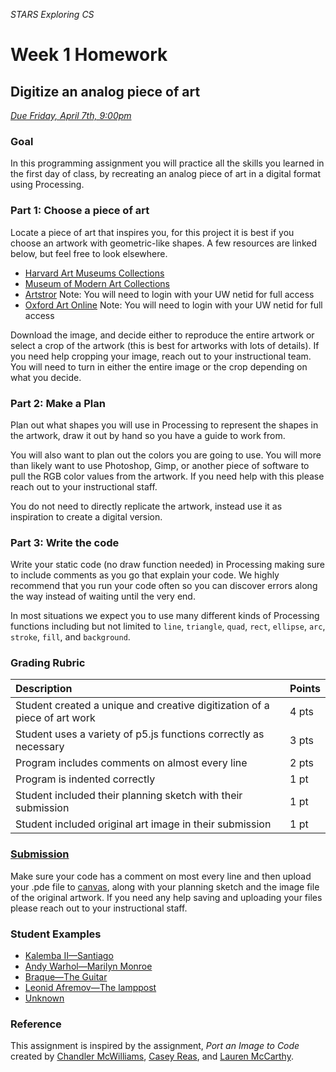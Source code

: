 _STARS Exploring CS_
# Week 1 Homework

## Digitize an analog piece of art
_[Due Friday, April 7th, 9:00pm](https://canvas.uw.edu/courses/1158649/assignments/3672949)_

### Goal 
In this programming assignment you will practice all the skills you learned in the first day of class, by recreating an analog piece of art in a digital format using Processing.

### Part 1: Choose a piece of art
Locate a piece of art that inspires you, for this project it is best if you choose an artwork with geometric-like shapes. A few resources are linked below, but feel free to look elsewhere.

* [Harvard Art Museums Collections](http://www.harvardartmuseums.org/collections?)
* [Museum of Modern Art Collections](http://www.moma.org/collection/)
* [Artstror](http://offcampus.lib.washington.edu/login?url=http://www.artstor.org/index.shtml) Note: You will need to login with your UW netid for full access
* [Oxford Art Online](http://offcampus.lib.washington.edu/login?url=http://www.oxfordartonline.com/) Note: You will need to login with your UW netid for full access

Download the image, and decide either to reproduce the entire artwork or select a crop of the artwork (this is best for artworks with lots of details). If you need help cropping your image, reach out to your instructional team. You will need to turn in either the entire image or the crop depending on what you decide.

### Part 2: Make a Plan
Plan out what shapes you will use in Processing to represent the shapes in the artwork, draw it out by hand so you have a guide to work from. 

You will also want to plan out the colors you are going to use. You will more than likely want to use Photoshop, Gimp, or another piece of software to pull the RGB color values from the artwork. If you need help with this please reach out to your instructional staff.

You do not need to directly replicate the artwork, instead use it as inspiration to create a digital version.

### Part 3: Write the code
Write your static code (no draw function needed) in Processing making sure to include comments as you go that explain your code. We highly recommend that you run your code often so you can discover errors along the way instead of waiting until the very end.

In most situations we expect you to use many different kinds of Processing functions including but not limited to `line`, `triangle`, `quad`, `rect`, `ellipse`, `arc`, `stroke`, `fill`, and `background`. 

### Grading Rubric

| Description | Points |
| :--- | :--- |
| Student created a unique and creative digitization of a piece of art work | 4 pts |
| Student uses a variety of p5.js functions correctly as necessary | 3 pts |
| Program includes comments on almost every line | 2 pts |
| Program is indented correctly | 1 pt |
| Student included their planning sketch with their submission | 1 pt |
| Student included original art image in their submission | 1 pt |

### [Submission](https://canvas.uw.edu/courses/1158649/assignments/3672949)
Make sure your code has a comment on most every line and then upload your .pde file to [canvas](https://canvas.uw.edu/courses/1158649/assignments/3672949), along with your planning sketch and the image file of the original artwork. If you need any help saving and uploading your files please reach out to your instructional staff.

### Student Examples
* [Kalemba II—Santiago](https://lusquared.github.io/HCDE-598-Portfolio/Week1_Digitized%20Art/)
* [Andy Warhol—Marilyn Monroe](https://lsoike.github.io/portfolio/marilyn/)
* [Braque—The Guitar](https://kellyjeangraham.github.io/portfolio/braque/)
* [Leonid Afremov—The lamppost](https://jstu2.github.io/JS_HCDE_portfolio/Lamppost/)
* [Unknown](https://sijiabao.github.io/hcde598-portfolio/art/)

### Reference
This assignment is inspired by the assignment, _Port an Image to Code_ created by [Chandler McWilliams](http://chandlermcwilliams.com/), [Casey Reas](http://reas.com/), and [Lauren McCarthy](http://lauren-mccarthy.com/).
